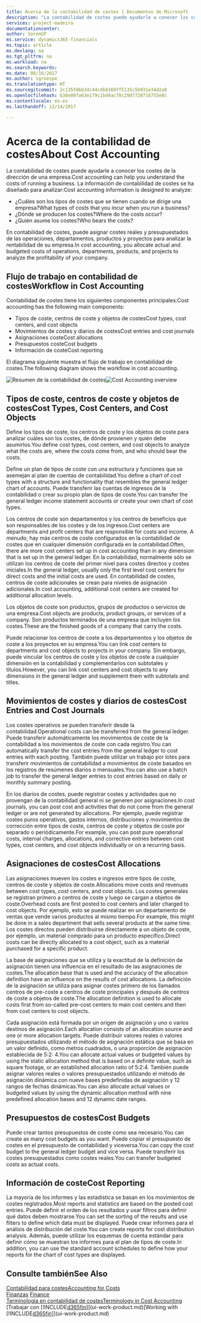 ```yaml
---
title: Acerca de la contabilidad de costes | Documentos de Microsoft
description: "La contabilidad de costes puede ayudarle a conocer los costes de la dirección de una empresa."
services: project-madeira
documentationcenter: 
author: SorenGP
ms.service: dynamics365-financials
ms.topic: article
ms.devlang: na
ms.tgt_pltfrm: na
ms.workload: na
ms.search.keywords: 
ms.date: 08/16/2017
ms.author: sgroespe
ms.translationtype: HT
ms.sourcegitcommit: 2c13559bb3dc44cdb61697f5135c5b931e34d2a8
ms.openlocfilehash: b38e86fa63e179c1bd4ac78c29d7728716755e0c
ms.contentlocale: es-es
ms.lasthandoff: 12/14/2017

---
```

# <a name="about-cost-accounting"></a><span data-ttu-id="01f1e-103">Acerca de la contabilidad de costes</span><span class="sxs-lookup"><span data-stu-id="01f1e-103">About Cost Accounting</span></span>
<span data-ttu-id="01f1e-104">La contabilidad de costes puede ayudarle a conocer los costes de la dirección de una empresa.</span><span class="sxs-lookup"><span data-stu-id="01f1e-104">Cost accounting can help you understand the costs of running a business.</span></span> <span data-ttu-id="01f1e-105">La información de contabilidad de costes se ha diseñado para analizar:</span><span class="sxs-lookup"><span data-stu-id="01f1e-105">Cost accounting information is designed to analyze:</span></span>  

-   <span data-ttu-id="01f1e-106">¿Cuáles son los tipos de costes que se tienen cuando se dirige una empresa?</span><span class="sxs-lookup"><span data-stu-id="01f1e-106">What types of costs that you incur when you run a business?</span></span>  
-   <span data-ttu-id="01f1e-107">¿Dónde se producen los costes?</span><span class="sxs-lookup"><span data-stu-id="01f1e-107">Where do the costs occur?</span></span>  
-   <span data-ttu-id="01f1e-108">¿Quién asume los costes?</span><span class="sxs-lookup"><span data-stu-id="01f1e-108">Who bears the costs?</span></span>  

<span data-ttu-id="01f1e-109">En contabilidad de costes, puede asignar costes reales y presupuestados de las operaciones, departamentos, productos y proyectos para analizar la rentabilidad de su empresa.</span><span class="sxs-lookup"><span data-stu-id="01f1e-109">In cost accounting, you allocate actual and budgeted costs of operations, departments, products, and projects to analyze the profitability of your company.</span></span>  

## <a name="workflow-in-cost-accounting"></a><span data-ttu-id="01f1e-110">Flujo de trabajo en contabilidad de costes</span><span class="sxs-lookup"><span data-stu-id="01f1e-110">Workflow in Cost Accounting</span></span>  
<span data-ttu-id="01f1e-111">Contabilidad de costes tiene los siguientes componentes principales:</span><span class="sxs-lookup"><span data-stu-id="01f1e-111">Cost accounting has the following main components:</span></span>  

-   <span data-ttu-id="01f1e-112">Tipos de coste, centros de coste y objetos de costes</span><span class="sxs-lookup"><span data-stu-id="01f1e-112">Cost types, cost centers, and cost objects</span></span>  
-   <span data-ttu-id="01f1e-113">Movimientos de costes y diarios de costes</span><span class="sxs-lookup"><span data-stu-id="01f1e-113">Cost entries and cost journals</span></span>  
-   <span data-ttu-id="01f1e-114">Asignaciones coste</span><span class="sxs-lookup"><span data-stu-id="01f1e-114">Cost allocations</span></span>  
-   <span data-ttu-id="01f1e-115">Presupuestos coste</span><span class="sxs-lookup"><span data-stu-id="01f1e-115">Cost budgets</span></span>
-   <span data-ttu-id="01f1e-116">Información de coste</span><span class="sxs-lookup"><span data-stu-id="01f1e-116">Cost reporting</span></span>  

<span data-ttu-id="01f1e-117">El diagrama siguiente muestra el flujo de trabajo en contabilidad de costes.</span><span class="sxs-lookup"><span data-stu-id="01f1e-117">The following diagram shows the workflow in cost accounting.</span></span>  

<span data-ttu-id="01f1e-118">![Resumen de la contabilidad de costes](media/costaccountingoverview.png "ResumenContabilidadCostes")</span><span class="sxs-lookup"><span data-stu-id="01f1e-118">![Cost Accounting overview](media/costaccountingoverview.png "CostAccountingOverview")</span></span>  

## <a name="cost-types-cost-centers-and-cost-objects"></a><span data-ttu-id="01f1e-119">Tipos de coste, centros de coste y objetos de costes</span><span class="sxs-lookup"><span data-stu-id="01f1e-119">Cost Types, Cost Centers, and Cost Objects</span></span>  
<span data-ttu-id="01f1e-120">Define los tipos de coste, los centros de coste y los objetos de coste para analizar cuáles son los costes, de dónde provienen y quién debe asumirlos.</span><span class="sxs-lookup"><span data-stu-id="01f1e-120">You define cost types, cost centers, and cost objects to analyze what the costs are, where the costs come from, and who should bear the costs.</span></span>  

<span data-ttu-id="01f1e-121">Define un plan de tipos de coste con una estructura y funciones que se asemejan al plan de cuentas de contabilidad.</span><span class="sxs-lookup"><span data-stu-id="01f1e-121">You define a chart of cost types with a structure and functionality that resembles the general ledger chart of accounts.</span></span> <span data-ttu-id="01f1e-122">Puede transferir las cuentas de ingresos de la contabilidad o crear su propio plan de tipos de coste.</span><span class="sxs-lookup"><span data-stu-id="01f1e-122">You can transfer the general ledger income statement accounts or create your own chart of cost types.</span></span>  

<span data-ttu-id="01f1e-123">Los centros de coste son departamentos y los centros de beneficios que son responsables de los costes y de los ingresos.</span><span class="sxs-lookup"><span data-stu-id="01f1e-123">Cost centers are departments and profit centers that are responsible for costs and income.</span></span> <span data-ttu-id="01f1e-124">A menudo, hay más centros de coste configurados en la contabilidad de costes que en cualquier dimensión configurada en la contabilidad.</span><span class="sxs-lookup"><span data-stu-id="01f1e-124">Often, there are more cost centers set up in cost accounting than in any dimension that is set up in the general ledger.</span></span> <span data-ttu-id="01f1e-125">En la contabilidad, normalmente sólo se utilizan los centros de coste del primer nivel para costes directos y costes iniciales.</span><span class="sxs-lookup"><span data-stu-id="01f1e-125">In the general ledger, usually only the first level cost centers for direct costs and the initial costs are used.</span></span> <span data-ttu-id="01f1e-126">En contabilidad de costes, centros de coste adicionales se crean para niveles de asignación adicionales.</span><span class="sxs-lookup"><span data-stu-id="01f1e-126">In cost accounting, additional cost centers are created for additional allocation levels.</span></span>  

<span data-ttu-id="01f1e-127">Los objetos de coste son productos, grupos de productos o servicios de una empresa.</span><span class="sxs-lookup"><span data-stu-id="01f1e-127">Cost objects are products, product groups, or services of a company.</span></span> <span data-ttu-id="01f1e-128">Son productos terminados de una empresa que incluyen los costes.</span><span class="sxs-lookup"><span data-stu-id="01f1e-128">These are the finished goods of a company that carry the costs.</span></span>  

<span data-ttu-id="01f1e-129">Puede relacionar los centros de coste a los departamentos y los objetos de coste a los proyectos en su empresa.</span><span class="sxs-lookup"><span data-stu-id="01f1e-129">You can link cost centers to departments and cost objects to projects in your company.</span></span> <span data-ttu-id="01f1e-130">Sin embargo, puede vincular los centros de coste y los objetos de coste a cualquier dimensión en la contabilidad y complementarlos con subtotales y títulos.</span><span class="sxs-lookup"><span data-stu-id="01f1e-130">However, you can link cost centers and cost objects to any dimensions in the general ledger and supplement them with subtotals and titles.</span></span>  

## <a name="cost-entries-and-cost-journals"></a><span data-ttu-id="01f1e-131">Movimientos de costes y diarios de costes</span><span class="sxs-lookup"><span data-stu-id="01f1e-131">Cost Entries and Cost Journals</span></span>  
<span data-ttu-id="01f1e-132">Los costes operativos se pueden transferir desde la contabilidad.</span><span class="sxs-lookup"><span data-stu-id="01f1e-132">Operational costs can be transferred from the general ledger.</span></span> <span data-ttu-id="01f1e-133">Puede transferir automáticamente los movimientos de coste de la contabilidad a los movimientos de coste con cada registro.</span><span class="sxs-lookup"><span data-stu-id="01f1e-133">You can automatically transfer the cost entries from the general ledger to cost entries with each posting.</span></span> <span data-ttu-id="01f1e-134">También puede utilizar un trabajo por lotes para transferir movimientos de contabilidad a movimientos de coste basados en los registros de resúmenes diarios o mensuales.</span><span class="sxs-lookup"><span data-stu-id="01f1e-134">You can also use a batch job to transfer the general ledger entries to cost entries based on daily or monthly summary posting.</span></span>  

<span data-ttu-id="01f1e-135">En los diarios de costes, puede registrar costes y actividades que no provengan de la contabilidad general ni se generen por asignaciones.</span><span class="sxs-lookup"><span data-stu-id="01f1e-135">In cost journals, you can post cost and activities that do not come from the general ledger or are not generated by allocations.</span></span> <span data-ttu-id="01f1e-136">Por ejemplo, puede registrar costes puros operativos, gastos internos, distribuciones y movimientos de corrección entre tipos de coste, centros de coste y objetos de coste por separado o periódicamente.</span><span class="sxs-lookup"><span data-stu-id="01f1e-136">For example, you can post pure operational costs, internal charges, allocations, and corrective entries between cost types, cost centers, and cost objects individually or on a recurring basis.</span></span>  

## <a name="cost-allocations"></a><span data-ttu-id="01f1e-137">Asignaciones de costes</span><span class="sxs-lookup"><span data-stu-id="01f1e-137">Cost Allocations</span></span>  
<span data-ttu-id="01f1e-138">Las asignaciones mueven los costes e ingresos entre tipos de coste, centros de coste y objetos de coste.</span><span class="sxs-lookup"><span data-stu-id="01f1e-138">Allocations move costs and revenues between cost types, cost centers, and cost objects.</span></span> <span data-ttu-id="01f1e-139">Los costes generales se registran primero a centros de coste y luego se cargan a objetos de coste.</span><span class="sxs-lookup"><span data-stu-id="01f1e-139">Overhead costs are first posted to cost centers and later charged to cost objects.</span></span> <span data-ttu-id="01f1e-140">Por ejemplo, esto se puede realizar en un departamento de ventas que vende varios productos al mismo tiempo.</span><span class="sxs-lookup"><span data-stu-id="01f1e-140">For example, this might be done in a sales department that sells several products at the same time.</span></span> <span data-ttu-id="01f1e-141">Los costes directos pueden distribuirse directamente a un objeto de coste, por ejemplo, un material comprado para un producto específico.</span><span class="sxs-lookup"><span data-stu-id="01f1e-141">Direct costs can be directly allocated to a cost object, such as a material purchased for a specific product.</span></span>  

<span data-ttu-id="01f1e-142">La base de asignaciones que se utiliza y la exactitud de la definición de asignación tienen una influencia en el resultado de las asignaciones de costes.</span><span class="sxs-lookup"><span data-stu-id="01f1e-142">The allocation base that is used and the accuracy of the allocation definition have an influence on the results of cost allocations.</span></span> <span data-ttu-id="01f1e-143">La definición de la asignación se utiliza para asignar costes primero de los llamados centros de pre-coste a centros de coste principales y después de centros de coste a objetos de coste.</span><span class="sxs-lookup"><span data-stu-id="01f1e-143">The allocation definition is used to allocate costs first from so-called pre-cost centers to main cost centers and then from cost centers to cost objects.</span></span>  

<span data-ttu-id="01f1e-144">Cada asignación está formada por un origen de asignación y uno o varios destinos de asignación.</span><span class="sxs-lookup"><span data-stu-id="01f1e-144">Each allocation consists of an allocation source and one or more allocation targets.</span></span> <span data-ttu-id="01f1e-145">Puede distribuir valores reales o valores presupuestados utilizando el método de asignación estática que se basa en un valor definido, como metros cuadrados, o una proporción de asignación establecida de 5:2: 4.</span><span class="sxs-lookup"><span data-stu-id="01f1e-145">You can allocate actual values or budgeted values by using the static allocation method that is based on a definite value, such as square footage, or an established allocation ratio of 5:2:4.</span></span> <span data-ttu-id="01f1e-146">También puede asignar valores reales o valores presupuestados utilizando el método de asignación dinámica con nueve bases predefinidas de asignación y 12 rangos de fechas dinámicas.</span><span class="sxs-lookup"><span data-stu-id="01f1e-146">You can also allocate actual values or budgeted values by using the dynamic allocation method with nine predefined allocation bases and 12 dynamic date ranges.</span></span>  

## <a name="cost-budgets"></a><span data-ttu-id="01f1e-147">Presupuestos de costes</span><span class="sxs-lookup"><span data-stu-id="01f1e-147">Cost Budgets</span></span>  
<span data-ttu-id="01f1e-148">Puede crear tantos presupuestos de coste como sea necesario.</span><span class="sxs-lookup"><span data-stu-id="01f1e-148">You can create as many cost budgets as you want.</span></span> <span data-ttu-id="01f1e-149">Puede copiar el presupuesto de costes en el presupuesto de contabilidad y viceversa.</span><span class="sxs-lookup"><span data-stu-id="01f1e-149">You can copy the cost budget to the general ledger budget and vice versa.</span></span> <span data-ttu-id="01f1e-150">Puede transferir los costes presupuestados como costes reales.</span><span class="sxs-lookup"><span data-stu-id="01f1e-150">You can transfer budgeted costs as actual costs.</span></span>  

## <a name="cost-reporting"></a><span data-ttu-id="01f1e-151">Información de coste</span><span class="sxs-lookup"><span data-stu-id="01f1e-151">Cost Reporting</span></span>  
<span data-ttu-id="01f1e-152">La mayoría de los informes y las estadística se basan en los movimientos de costes registrados.</span><span class="sxs-lookup"><span data-stu-id="01f1e-152">Most reports and statistics are based on the posted cost entries.</span></span> <span data-ttu-id="01f1e-153">Puede definir el orden de los resultados y usar filtros para definir qué datos deben mostrarse.</span><span class="sxs-lookup"><span data-stu-id="01f1e-153">You can set the sorting of the results and use filters to define which data must be displayed.</span></span> <span data-ttu-id="01f1e-154">Puede crear informes para el análisis de distribución del coste.</span><span class="sxs-lookup"><span data-stu-id="01f1e-154">You can create reports for cost distribution analysis.</span></span> <span data-ttu-id="01f1e-155">Además, puede utilizar los esquemas de cuenta estándar para definir cómo se muestran los informes para el plan de tipos de coste.</span><span class="sxs-lookup"><span data-stu-id="01f1e-155">In addition, you can use the standard account schedules to define how your reports for the chart of cost types are displayed.</span></span>  

## <a name="see-also"></a><span data-ttu-id="01f1e-156">Consulte también</span><span class="sxs-lookup"><span data-stu-id="01f1e-156">See Also</span></span>  
 [<span data-ttu-id="01f1e-157">Contabilidad para costes</span><span class="sxs-lookup"><span data-stu-id="01f1e-157">Accounting for Costs</span></span>](finance-manage-cost-accounting.md)  
 <span data-ttu-id="01f1e-158">[Finanzas](finance.md) </span><span class="sxs-lookup"><span data-stu-id="01f1e-158">[Finance](finance.md) </span></span>  
 [<span data-ttu-id="01f1e-159">Terminología en contabilidad de costes</span><span class="sxs-lookup"><span data-stu-id="01f1e-159">Terminology in Cost Accounting</span></span>](finance-terminology-in-cost-accounting.md)  
 <span data-ttu-id="01f1e-160">[Trabajar con [!INCLUDE[d365fin](includes/d365fin_md.md)]](ui-work-product.md)</span><span class="sxs-lookup"><span data-stu-id="01f1e-160">[Working with [!INCLUDE[d365fin](includes/d365fin_md.md)]](ui-work-product.md)</span></span>


